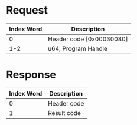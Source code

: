 # Request

| Index Word | Description                |
|------------|----------------------------|
| 0          | Header code \[0x00030080\] |
| 1-2        | u64, Program Handle        |

# Response

| Index Word | Description |
|------------|-------------|
| 0          | Header code |
| 1          | Result code |